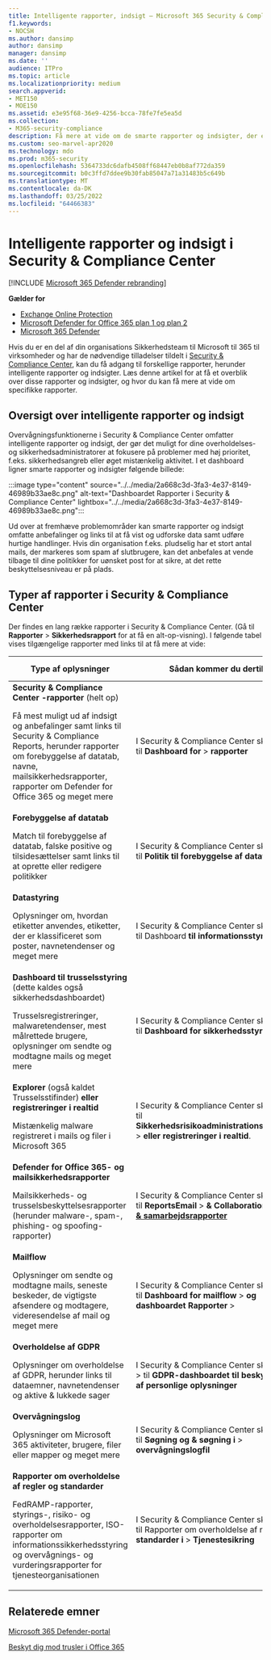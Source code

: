 ```yaml
---
title: Intelligente rapporter, indsigt – Microsoft 365 Security & Compliance Center
f1.keywords:
- NOCSH
ms.author: dansimp
author: dansimp
manager: dansimp
ms.date: ''
audience: ITPro
ms.topic: article
ms.localizationpriority: medium
search.appverid:
- MET150
- MOE150
ms.assetid: e3e95f68-36e9-4256-bcca-78fe7fe5ea5d
ms.collection:
- M365-security-compliance
description: Få mere at vide om de smarte rapporter og indsigter, der er tilgængelige i Security & Compliance Center, og hvordan du bruger dem til at få vist og udforske data og udføre hurtige handlinger.
ms.custom: seo-marvel-apr2020
ms.technology: mdo
ms.prod: m365-security
ms.openlocfilehash: 5364733dc6dafb4508ff68447eb0b8af772da359
ms.sourcegitcommit: b0c3ffd7ddee9b30fab85047a71a31483b5c649b
ms.translationtype: MT
ms.contentlocale: da-DK
ms.lasthandoff: 03/25/2022
ms.locfileid: "64466383"
---
```

# <a name="smart-reports-and-insights-in-the-security--compliance-center"></a>Intelligente rapporter og indsigt i Security & Compliance Center

[!INCLUDE [Microsoft 365 Defender rebranding](../includes/microsoft-defender-for-office.md)]

**Gælder for**
- [Exchange Online Protection](exchange-online-protection-overview.md)
- [Microsoft Defender for Office 365 plan 1 og plan 2](defender-for-office-365.md)
- [Microsoft 365 Defender](../defender/microsoft-365-defender.md)

Hvis du er en del af din organisations Sikkerhedsteam til Microsoft til 365 til virksomheder og har de nødvendige tilladelser tildelt i [Security & Compliance Center](permissions-in-the-security-and-compliance-center.md), kan du få adgang til forskellige rapporter, herunder intelligente rapporter og indsigter. Læs denne artikel for at få et overblik over disse rapporter og indsigter, og hvor du kan få mere at vide om specifikke rapporter.

## <a name="smart-reports-and-insights-overview"></a>Oversigt over intelligente rapporter og indsigt

Overvågningsfunktionerne i Security & Compliance Center omfatter intelligente rapporter og indsigt, der gør det muligt for dine overholdelses- og sikkerhedsadministratorer at fokusere på problemer med høj prioritet, f.eks. sikkerhedsangreb eller øget mistænkelig aktivitet. I et dashboard ligner smarte rapporter og indsigter følgende billede:

:::image type="content" source="../../media/2a668c3d-3fa3-4e37-8149-46989b33ae8c.png" alt-text="Dashboardet Rapporter i Security & Compliance Center" lightbox="../../media/2a668c3d-3fa3-4e37-8149-46989b33ae8c.png":::

Ud over at fremhæve problemområder kan smarte rapporter og indsigt omfatte anbefalinger og links til at få vist og udforske data samt udføre hurtige handlinger. Hvis din organisation f.eks. pludselig har et stort antal mails, der markeres som spam af slutbrugere, kan det anbefales at vende tilbage til dine politikker for uønsket post for at sikre, at det rette beskyttelsesniveau er på plads.

## <a name="types-of-reports-in-the-security--compliance-center"></a>Typer af rapporter i Security & Compliance Center

Der findes en lang række rapporter i Security & Compliance Center. (Gå til **Rapporter** >  **Sikkerhedsrapport** for at få en alt-op-visning). I følgende tabel vises tilgængelige rapporter med links til at få mere at vide:

|Type af oplysninger|Sådan kommer du dertil|Her kan du få mere at vide|
|---|---|---|
|**Security & Compliance Center -rapporter** (helt op) <p> Få mest muligt ud af indsigt og anbefalinger samt links til Security & Compliance Reports, herunder rapporter om forebyggelse af datatab, navne, mailsikkerhedsrapporter, rapporter om Defender for Office 365 og meget mere|I Security & Compliance Center skal du gå til **Dashboard for** \> **rapporter**|[Rapporter i Sikkerheds- & Compliance Center](../../compliance/reports-in-security-and-compliance.md)|
|**Forebyggelse af datatab** <p> Match til forebyggelse af datatab, falske positive og tilsidesættelser samt links til at oprette eller redigere politikker|I Security & Compliance Center skal du gå til **Politik til forebyggelse af datatab** \> |[Få vist rapporter til forebyggelse af datatab](../../compliance/view-the-dlp-reports.md)|
|**Datastyring** <p> Oplysninger om, hvordan etiketter anvendes, etiketter, der er klassificeret som poster, navnetendenser og meget mere|I Security & Compliance Center skal du gå til Dashboard **til informationsstyring** \> |[Få vist rapporter om datastyring](../../compliance/view-the-data-governance-reports.md)|
|**Dashboard til trusselsstyring** (dette kaldes også sikkerhedsdashboardet) <p> Trusselsregistreringer, malwaretendenser, mest målrettede brugere, oplysninger om sendte og modtagne mails og meget mere|I Security & Compliance Center skal du gå til **Dashboard** **for sikkerhedsstyring** \>|[Få vist rapporter for Defender for Office 365](view-reports-for-mdo.md)|
|**Explorer** (også kaldet Trusselsstifinder) **eller registreringer i realtid** <p> Mistænkelig malware registreret i mails og filer i Microsoft 365|I Security & Compliance Center skal du gå til **Sikkerhedsrisikoadministrationsstifinder**  \> **eller registreringer i realtid**.<br> |[Trusselsstifinder (eller registreringer i realtid)](threat-explorer.md)|
|**Defender for Office 365- og mailsikkerhedsrapporter** <p> Mailsikkerheds- og trusselsbeskyttelsesrapporter (herunder malware-, spam-, phishing- og spoofing-rapporter)|I Security & Compliance Center skal du gå til **ReportsEmail** >  **& CollaborationEmail** >  **[& samarbejdsrapporter](https://security.microsoft.com/emailandcollabreport)**|[Få vist rapporter for Defender for Office 365](view-reports-for-mdo.md) <p> [Få vist mailsikkerhedsrapporter i Security & Compliance Center](view-email-security-reports.md)|
|**Mailflow** <p> Oplysninger om sendte og modtagne mails, seneste beskeder, de vigtigste afsendere og modtagere, videresendelse af mail og meget mere|I Security & Compliance Center skal du gå til **Dashboard for mailflow** \> **og** **dashboardet Rapporter** \> |[Indsigt i mailflow i Security & Compliance Center](mail-flow-insights-v2.md) <p> [Få vist rapporter om mailflow i Security & Compliance Center](view-mail-flow-reports.md)|
|**Overholdelse af GDPR** <p> Oplysninger om overholdelse af GDPR, herunder links til dataemner, navnetendenser og aktive & lukkede sager|I Security & Compliance Center skal du gå  \> til **GDPR-dashboardet til beskyttelse af personlige oplysninger**|[Oversigt over generel forordning om databeskyttelse](/compliance/regulatory/gdpr)|
|**Overvågningslog** <p> Oplysninger om Microsoft 365 aktiviteter, brugere, filer eller mapper og meget mere|I Security & Compliance Center skal du gå til **Søgning og & søgning i** \> **overvågningslogfil**|[Søg i overvågningsloggen i Security & Compliance Center](../../compliance/search-the-audit-log-in-security-and-compliance.md)|
|**Rapporter om overholdelse af regler og standarder** <p> FedRAMP-rapporter, styrings-, risiko- og overholdelsesrapporter, ISO-rapporter om informationssikkerhedsstyring og overvågnings- og vurderingsrapporter for tjenesteorganisationen|I Security & Compliance Center skal du gå til Rapporter om overholdelse af regler **og standarder i** \> **Tjenestesikring**|[Planlægning af sikkerhed og & i Office 365](../../compliance/plan-for-security-and-compliance.md)|

## <a name="related-topics"></a>Relaterede emner

[Microsoft 365 Defender-portal](../defender/microsoft-365-defender.md#the-microsoft-365-defender-portal)

[Beskyt dig mod trusler i Office 365](protect-against-threats.md)
